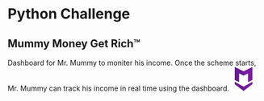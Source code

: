 # Python Challenge
## Mummy Money Get Rich&trade;
Dashboard for Mr. Mummy to moniter his income. Once the scheme starts, Mr. Mummy can track his income in real time using the dashboard.
![alt text](https://github.com/adam-p/markdown-here/raw/master/src/common/images/icon48.png)
